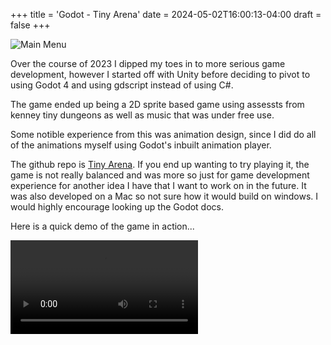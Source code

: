 +++
title = 'Godot - Tiny Arena'
date = 2024-05-02T16:00:13-04:00
draft = false
+++


![Main Menu](/tiny-arena.png "Main menu for Tiny Arena")

Over the course of 2023 I dipped my toes in to more serious game development, however I started off with Unity before deciding to pivot to using Godot 4 and using gdscript instead of using C#.

The game ended up being a 2D sprite based game using assessts from kenney tiny dungeons as well as music that was under free use.

Some notible experience from this was animation design, since I did do all of the animations myself using Godot's inbuilt animation player.

The github repo is [Tiny Arena](https://github.com/m-r-maxwell/tinyarena). If you end up wanting to try playing it, the game is not really balanced and was more so just for game development experience for another idea I have that I want to work on in the future. It was also developed on a Mac so not sure how it would build on windows. I would highly encourage looking up the Godot docs.

Here is a quick demo of the game in action...

![Demo Video](/tinyarena.mp4)